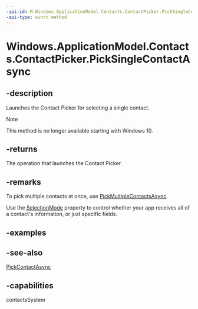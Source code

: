 ```yaml
---
-api-id: M:Windows.ApplicationModel.Contacts.ContactPicker.PickSingleContactAsync
-api-type: winrt method
---
```


<!-- Method syntax
public Windows.Foundation.IAsyncOperation<Windows.ApplicationModel.Contacts.ContactInformation> PickSingleContactAsync()
-->

# Windows.ApplicationModel.Contacts.ContactPicker.PickSingleContactAsync

## -description
Launches the Contact Picker for selecting a single contact.

> [!NOTE]
> This method is no longer available starting with Windows 10.

## -returns
The operation that launches the Contact Picker.

## -remarks
To pick multiple contacts at once, use [PickMultipleContactsAsync](contactpicker_pickmultiplecontactsasync.md).

Use the [SelectionMode](contactpicker_selectionmode.md) property to control whether your app receives all of a contact's information, or just specific fields.

## -examples


## -see-also
[PickContactAsync](contactpicker_pickcontactasync.md)
## -capabilities
contactsSystem
